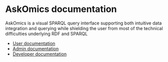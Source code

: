 # AskOmics documentation

AskOmics is a visual SPARQL query interface supporting both intuitive data integration and querying while shielding the user from most of the technical difficulties underlying RDF and SPARQL

- [User documentation](user-guide.md)
- [Admin documentation](admin.md)
- [Developer documentation](devdoc.md)